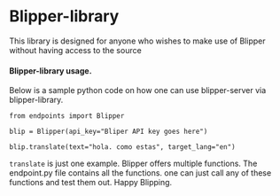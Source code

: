 # Blipper-library


This library is designed for anyone who wishes to make use of Blipper without having access to the source

#### Blipper-library usage.

Below is a sample python code on how one can use blipper-server via blipper-library.

```
from endpoints import Blipper

blip = Blipper(api_key="Bliper API key goes here")

blip.translate(text="hola. como estas", target_lang="en")
```

`translate` is just one example. Blipper offers multiple functions. The endpoint.py file contains all the functions. one can just call any of these functions and test them out. Happy Blipping.